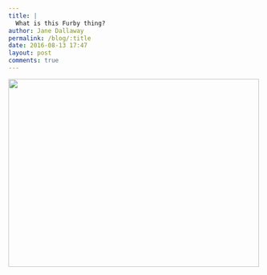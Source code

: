 ```yaml
---
title: |
  What is this Furby thing?
author: Jane Dallaway
permalink: /blog/:title
date: 2016-08-13 17:47
layout: post
comments: true
---
```


<div><a href="http://static.skitters.dallaway.com/tp_IMG_1263.JPG"><img src="http://static.skitters.dallaway.com/tp_thumb_IMG_1263.JPG" width="500" height="375"/></a></div>



  

      
